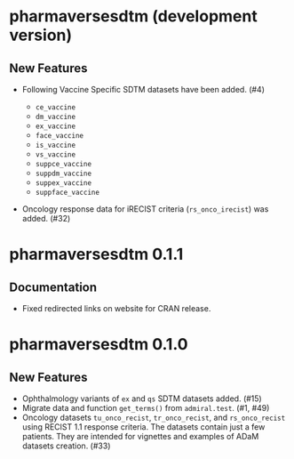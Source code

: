 # pharmaversesdtm (development version)

## New Features

- Following Vaccine Specific SDTM datasets have been added. (#4)

    - `ce_vaccine`
    - `dm_vaccine`
    - `ex_vaccine`
    - `face_vaccine`
    - `is_vaccine`
    - `vs_vaccine`
    - `suppce_vaccine`
    - `suppdm_vaccine`
    - `suppex_vaccine`
    - `suppface_vaccine`
 
- Oncology response data for iRECIST criteria (`rs_onco_irecist`) was added. (#32)

# pharmaversesdtm 0.1.1

## Documentation

 - Fixed redirected links on website for CRAN release. 

# pharmaversesdtm 0.1.0

## New Features

 - Ophthalmology variants of `ex` and `qs` SDTM datasets added. (#15)
 - Migrate data and function `get_terms()` from `admiral.test`. (#1, #49)
 - Oncology datasets `tu_onco_recist`, `tr_onco_recist`, and `rs_onco_recist`
 using RECIST 1.1 response criteria. The datasets contain just a few patients.
 They are intended for vignettes and examples of ADaM datasets creation. (#33)

